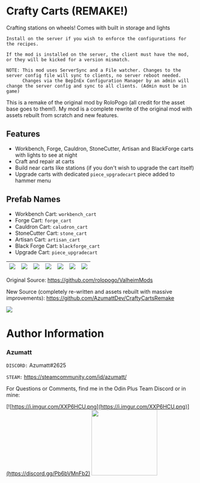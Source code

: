 # Crafty Carts (REMAKE!)
Crafting stations on wheels! Comes with built in storage and lights

`Install on the server if you wish to enforce the configurations for the recipes.`

```
If the mod is installed on the server, the client must have the mod, or they will be kicked for a version mismatch.

NOTE: This mod uses ServerSync and a File watcher. Changes to the server config file will sync to clients, no server reboot needed.
      Changes via the BepInEx Configuration Manager by an admin will change the server config and sync to all clients. (Admin must be in game)
```

This is a remake of the original mod by RoloPogo (all credit for the asset base goes to them!). My mod is a complete rewrite of the original mod with assets rebuilt from scratch and new features.

## Features
- Workbench, Forge, Cauldron, StoneCutter, Artisan and BlackForge carts with lights to see at night
- Craft and repair at carts
- Build near carts like stations (if you don't wish to upgrade the cart itself)
- Upgrade carts with dedicated `piece_upgradecart` piece added to hammer menu


## Prefab Names
- Workbench Cart: `workbench_cart`
- Forge Cart: `forge_cart`
- Cauldron Cart: `caludron_cart`
- StoneCutter Cart: `stone_cart`
- Artisan Cart: `artisan_cart`
- Black Forge Cart: `blackforge_cart`
- Upgrade Cart: `piece_upgradecart`

| ![](https://github.com/AzumattDev/CraftCartsRemake/blob/main/Thunderstore/icons/workbench_cart.png?raw=true) | ![](https://github.com/AzumattDev/CraftCartsRemake/blob/main/Thunderstore/icons/forge_cart.png?raw=true) | ![](https://github.com/AzumattDev/CraftCartsRemake/blob/main/Thunderstore/icons/cauldron_cart.png?raw=true) | ![](https://github.com/AzumattDev/CraftCartsRemake/blob/main/Thunderstore/icons/stone_cart.png?raw=true) | ![](https://github.com/AzumattDev/CraftCartsRemake/blob/main/Thunderstore/icons/artisan_cart.png?raw=true) | ![](https://github.com/AzumattDev/CraftCartsRemake/blob/main/Thunderstore/icons/blackforge_cart.png?raw=true) | ![](https://github.com/AzumattDev/CraftCartsRemake/blob/main/Thunderstore/icons/piece_upgradecart.png?raw=true) |
|--------------------------------------------------------------------------------------------------------------|----------------------------------------------------------------------------------------------------------|-------------------------------------------------------------------------------------------------------------|----------------------------------------------------------------------------------------------------------|------------------------------------------------------------------------------------------------------------|---------------------------------------------------------------------------------------------------------------|-----------------------------------------------------------------------------------------------------------------|

Original Source: https://github.com/rolopogo/ValheimMods

New Source (completely re-written and assets rebuilt with massive improvements): https://github.com/AzumattDev/CraftyCartsRemake


![](https://i.imgur.com/0pUGVwh.png)

# Author Information

### Azumatt

`DISCORD:` Azumatt#2625

`STEAM:` https://steamcommunity.com/id/azumatt/

For Questions or Comments, find me in the Odin Plus Team Discord or in mine:

[![https://i.imgur.com/XXP6HCU.png](https://i.imgur.com/XXP6HCU.png)](https://discord.gg/Pb6bVMnFb2)
<a href="https://discord.gg/pdHgy6Bsng"><img src="https://i.imgur.com/Xlcbmm9.png" href="https://discord.gg/pdHgy6Bsng" width="175" height="175"></a>
